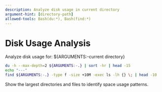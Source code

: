 ```yaml
---
description: Analyze disk usage in current directory
argument-hint: [directory-path]
allowed-tools: Bash(du:*), Bash(find:*)
---
```


# Disk Usage Analysis

Analyze disk usage for: ${ARGUMENTS:-current directory}

```bash
du -h --max-depth=2 ${ARGUMENTS:-.} | sort -hr | head -15
echo "---"
find ${ARGUMENTS:-.} -type f -size +10M -exec ls -lh {} \; | head -10
```

Show the largest directories and files to identify space usage patterns.